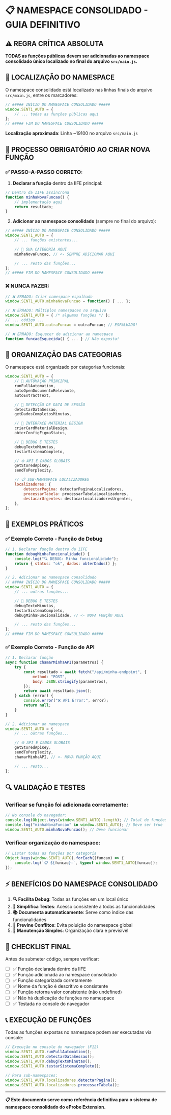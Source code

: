 # 📋 **NAMESPACE CONSOLIDADO - GUIA DEFINITIVO**

## ⚠️ **REGRA CRÍTICA ABSOLUTA**

**TODAS as funções públicas devem ser adicionadas ao namespace consolidado único localizado no final do arquivo `src/main.js`.**

## 📍 **LOCALIZAÇÃO DO NAMESPACE**

O namespace consolidado está localizado nas linhas finais do arquivo `src/main.js`, entre os marcadores:

```javascript
// ##### INÍCIO DO NAMESPACE CONSOLIDADO #####
window.SENT1_AUTO = {
    // ... todas as funções públicas aqui
};
// ##### FIM DO NAMESPACE CONSOLIDADO #####
```

**Localização aproximada**: Linha ~19100 no arquivo `src/main.js`

## 🔧 **PROCESSO OBRIGATÓRIO AO CRIAR NOVA FUNÇÃO**

### ✅ **PASSO-A-PASSO CORRETO:**

1. **Declarar a função** dentro da IIFE principal:

```javascript
// Dentro da IIFE assíncrona
function minhaNovaFuncao() {
    // implementação aqui
    return resultado;
}
```

2. **Adicionar ao namespace consolidado** (sempre no final do arquivo):

```javascript
// ##### INÍCIO DO NAMESPACE CONSOLIDADO #####
window.SENT1_AUTO = {
    // ... funções existentes...

    // 🔧 SUA CATEGORIA AQUI
    minhaNovaFuncao, // <- SEMPRE ADICIONAR AQUI

    // ... resto das funções...
};
// ##### FIM DO NAMESPACE CONSOLIDADO #####
```

### ❌ **NUNCA FAZER:**

```javascript
// ❌ ERRADO: Criar namespace espalhado
window.SENT1_AUTO.minhaNovaFuncao = function() { ... };

// ❌ ERRADO: Múltiplos namespaces no arquivo
window.SENT1_AUTO = { /* algumas funções */ };
// ... código ...
window.SENT1_AUTO.outraFuncao = outraFuncao; // ESPALHADO!

// ❌ ERRADO: Esquecer de adicionar ao namespace
function funcaoEsquecida() { ... } // Não exposta!
```

## 🎯 **ORGANIZAÇÃO DAS CATEGORIAS**

O namespace está organizado por categorias funcionais:

```javascript
window.SENT1_AUTO = {
    // 🚀 AUTOMAÇÃO PRINCIPAL
    runFullAutomation,
    autoOpenDocumentoRelevante,
    autoExtractText,

    // 📅 DETECÇÃO DE DATA DE SESSÃO
    detectarDataSessao,
    getDadosCompletosMinutas,

    // 🎨 INTERFACE MATERIAL DESIGN
    criarCardMaterialDesign,
    obterConfigFigmaStatus,

    // 🔧 DEBUG E TESTES
    debugTextoMinutas,
    testarSistemaCompleto,

    // 🌐 API E DADOS GLOBAIS
    getStoredApiKey,
    sendToPerplexity,

    // 📋 SUB-NAMESPACE LOCALIZADORES
    localizadores: {
        detectarPagina: detectarPaginaLocalizadores,
        processarTabela: processarTabelaLocalizadores,
        destacarUrgentes: destacarLocalizadoresUrgentes,
    },
};
```

## 🧪 **EXEMPLOS PRÁTICOS**

### ✅ **Exemplo Correto - Função de Debug**

```javascript
// 1. Declarar função dentro da IIFE
function debugMinhaFuncionalidade() {
    console.log("🔍 DEBUG: Minha funcionalidade");
    return { status: "ok", dados: obterDados() };
}

// 2. Adicionar ao namespace consolidado
// ##### INÍCIO DO NAMESPACE CONSOLIDADO #####
window.SENT1_AUTO = {
    // ... outras funções...

    // 🔧 DEBUG E TESTES
    debugTextoMinutas,
    testarSistemaCompleto,
    debugMinhaFuncionalidade, // <- NOVA FUNÇÃO AQUI

    // ... resto das funções...
};
// ##### FIM DO NAMESPACE CONSOLIDADO #####
```

### ✅ **Exemplo Correto - Função de API**

```javascript
// 1. Declarar função
async function chamarMinhaAPI(parametros) {
    try {
        const resultado = await fetch("/api/minha-endpoint", {
            method: "POST",
            body: JSON.stringify(parametros),
        });
        return await resultado.json();
    } catch (error) {
        console.error("❌ API Error:", error);
        return null;
    }
}

// 2. Adicionar ao namespace
window.SENT1_AUTO = {
    // ... outras funções...

    // 🌐 API E DADOS GLOBAIS
    getStoredApiKey,
    sendToPerplexity,
    chamarMinhaAPI, // <- NOVA FUNÇÃO AQUI

    // ... resto...
};
```

## 🔍 **VALIDAÇÃO E TESTES**

### **Verificar se função foi adicionada corretamente:**

```javascript
// No console do navegador:
console.log(Object.keys(window.SENT1_AUTO).length); // Total de funções
console.log("minhaNovaFuncao" in window.SENT1_AUTO); // Deve ser true
window.SENT1_AUTO.minhaNovaFuncao(); // Deve funcionar
```

### **Verificar organização do namespace:**

```javascript
// Listar todas as funções por categoria
Object.keys(window.SENT1_AUTO).forEach((funcao) => {
    console.log(`📋 ${funcao}:`, typeof window.SENT1_AUTO[funcao]);
});
```

## ⚡ **BENEFÍCIOS DO NAMESPACE CONSOLIDADO**

1. **🔍 Facilita Debug**: Todas as funções em um local único
2. **🧪 Simplifica Testes**: Acesso consistente a todas as funcionalidades
3. **📚 Documenta automaticamente**: Serve como índice das funcionalidades
4. **🚫 Previne Conflitos**: Evita poluição do namespace global
5. **🔧 Manutenção Simples**: Organização clara e previsível

## 🚨 **CHECKLIST FINAL**

Antes de submeter código, sempre verificar:

-   [ ] ✅ Função declarada dentro da IIFE
-   [ ] ✅ Função adicionada ao namespace consolidado
-   [ ] ✅ Função categorizada corretamente
-   [ ] ✅ Nome da função é descritivo e consistente
-   [ ] ✅ Função retorna valor consistente (não undefined)
-   [ ] ✅ Não há duplicação de funções no namespace
-   [ ] ✅ Testada no console do navegador

## 📞 **EXECUÇÃO DE FUNÇÕES**

Todas as funções expostas no namespace podem ser executadas via console:

```javascript
// Execução no console do navegador (F12)
window.SENT1_AUTO.runFullAutomation();
window.SENT1_AUTO.detectarDataSessao();
window.SENT1_AUTO.debugTextoMinutas();
window.SENT1_AUTO.testarSistemaCompleto();

// Para sub-namespaces:
window.SENT1_AUTO.localizadores.detectarPagina();
window.SENT1_AUTO.localizadores.processarTabela();
```

---

**📋 Este documento serve como referência definitiva para o sistema de namespace consolidado do eProbe Extension.**
